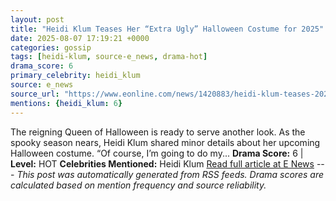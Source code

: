 ```yaml
---
layout: post
title: "Heidi Klum Teases Her “Extra Ugly” Halloween Costume for 2025"
date: 2025-08-07 17:19:21 +0000
categories: gossip
tags: [heidi-klum, source-e_news, drama-hot]
drama_score: 6
primary_celebrity: heidi_klum
source: e_news
source_url: "https://www.eonline.com/news/1420883/heidi-klum-teases-2025-halloween-costume?cmpid=rss-syndicate-genericrss-us-top_stories"
mentions: {heidi_klum: 6}
---
```


The reigning Queen of Halloween is ready to serve another look. As the spooky season nears, Heidi Klum shared minor details about her upcoming Halloween costume. “Of course, I’m going to do my... **Drama Score:** 6 | **Level:** HOT **Celebrities Mentioned:** Heidi Klum [Read full article at E News](https://www.eonline.com/news/1420883/heidi-klum-teases-2025-halloween-costume?cmpid=rss-syndicate-genericrss-us-top_stories) --- *This post was automatically generated from RSS feeds. Drama scores are calculated based on mention frequency and source reliability.*